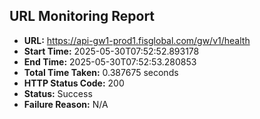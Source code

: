## URL Monitoring Report

- **URL:** https://api-gw1-prod1.fisglobal.com/gw/v1/health
- **Start Time:** 2025-05-30T07:52:52.893178
- **End Time:** 2025-05-30T07:52:53.280853
- **Total Time Taken:** 0.387675 seconds
- **HTTP Status Code:** 200
- **Status:** Success
- **Failure Reason:** N/A
